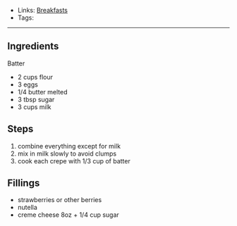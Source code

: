 - Links: [Breakfasts](Breakfasts/Breakfasts.md)
- Tags: 

---

## Ingredients
Batter
- 2 cups flour
- 3 eggs
- 1/4 butter melted
- 3 tbsp sugar 
- 3 cups milk

## Steps
1. combine everything except for milk
2. mix in milk slowly to avoid clumps
3. cook each crepe with 1/3 cup of batter

## Fillings
- strawberries or other berries
- nutella
- creme cheese 8oz + 1/4 cup sugar
